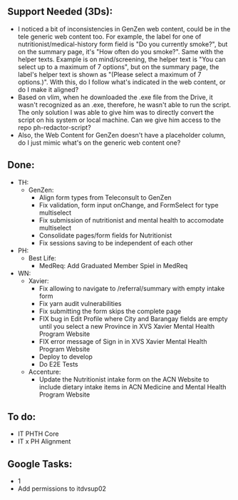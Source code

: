 ## Support Needed (3Ds):
  - I noticed a bit of inconsistencies in GenZen web content, could be in the tele generic web content too. For example, the label for one of nutritionist/medical-history form field is "Do you currently smoke?", but on the summary page, it's "How often do you smoke?". Same with the helper texts. Example is on mind/screening, the helper text is "You can select up to a maximum of 7 options", but on the summary page, the label's helper text is shown as "(Please select a maximum of 7 options.)". With this, do I follow what's indicated in the web content, or do I make it aligned?
  - Based on vlim, when he downloaded the .exe file from the Drive, it wasn't recognized as an .exe, therefore, he wasn't able to run the script. The only solution I was able to give him was to directly convert the script on his system or local machine. Can we give him access to the repo ph-redactor-script?
  - Also, the Web Content for GenZen doesn't have a placeholder column, do I just mimic what's on the generic web content one?
## Done:
  - TH:
    - GenZen:
      - Align form types from Teleconsult to GenZen
      - Fix validation, form input onChange, and FormSelect for type multiselect
      - Fix submission of nutritionist and mental health to accomodate multiselect
      - Consolidate pages/form fields for Nutritionist
      - Fix sessions saving to be independent of each other
  - PH:
    - Best Life:
      - MedReq: Add Graduated Member Spiel in MedReq
  - WN:
    - Xavier:
      - Fix allowing to navigate to /referral/summary with empty intake form
      - Fix yarn audit vulnerabilities
      - Fix submitting the form skips the complete page
      - FIX bug in Edit Profile where City and Barangay fields are empty until you select a new Province in XVS Xavier Mental Health Program Website
      - FIX error message of Sign in in XVS Xavier Mental Health Program Website
      - Deploy to develop
      - Do E2E Tests
    - Accenture:
      - Update the Nutritionist intake form on the ACN Website to include dietary intake items in ACN Medicine and Mental Health Program Website
## To do:
  - IT PHTH Core
  - IT x PH Alignment
## Google Tasks:
  - 1
  - Add permissions to itdvsup02
